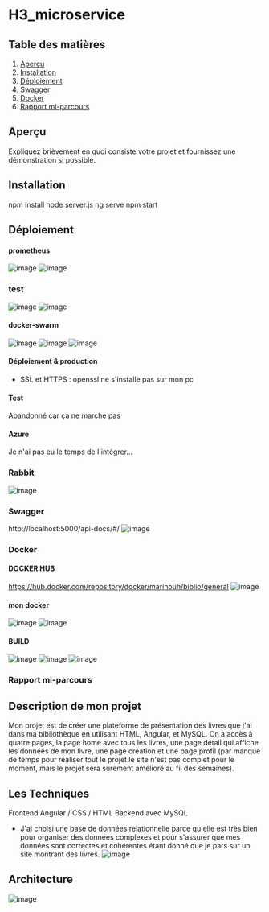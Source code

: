 # H3_microservice

## Table des matières
1. [Aperçu](#aperçu)
2. [Installation](#installation)
3. [Déploiement](#déploiement)
5. [Swagger](#swagger)
6. [Docker](#docker)
7. [Rapport mi-parcours](#rapport-mi-parcours)


## Aperçu
Expliquez brièvement en quoi consiste votre projet et fournissez une démonstration si possible.

## Installation
npm install
node server.js
ng serve
npm start

## Déploiement

#### prometheus
![image](https://github.com/Leadersheepy/H3_microservice/assets/43178189/73a592d2-b189-404a-a9c3-9bebee783e62)
![image](https://github.com/Leadersheepy/Docker_devoirMK/assets/43178189/8b2f17f6-8a89-4e9c-8a75-2db03d0acbad)

### test
![image](https://github.com/Leadersheepy/Docker_devoirMK/assets/43178189/a63aa49c-3f3d-4d9d-a3c1-cdd60cebdc35)
![image](https://github.com/Leadersheepy/Docker_devoirMK/assets/43178189/ee546f03-c5d8-4979-8c8a-b5fd894673be)


#### docker-swarm 
![image](https://github.com/Leadersheepy/H3_microservice/assets/43178189/b38dcfbb-050e-40dd-9295-7648a32c397a)
![image](https://github.com/Leadersheepy/H3_microservice/assets/43178189/60c89f8e-9c38-454a-8e96-5c6922679470)
![image](https://github.com/Leadersheepy/H3_microservice/assets/43178189/1e0ea508-97b0-4a07-9230-08bcca315d69)

#### Déploiement & production 
- SSL et HTTPS : openssl ne s'installe pas sur mon pc
#### Test
Abandonné car ça ne marche pas 
#### Azure
Je n'ai pas eu le temps de l'intégrer...

### Rabbit
![image](https://github.com/Leadersheepy/H3_microservice/assets/43178189/69dfc11f-e202-469d-b53e-c346869e1459)


### Swagger
http://localhost:5000/api-docs/#/
![image](https://github.com/Leadersheepy/H3_microservice/assets/43178189/a60f6719-ee7a-4424-b552-463a609de91c)


### Docker 
#### DOCKER HUB
https://hub.docker.com/repository/docker/marinouh/biblio/general
![image](https://github.com/Leadersheepy/H3_microservice/assets/43178189/d8044522-bc8a-4839-a6ed-3f3222c21a78)

#### mon docker
![image](https://github.com/Leadersheepy/H3_microservice/assets/43178189/72d2c0c6-8121-4206-856a-b7d01f64c95d)
![image](https://github.com/Leadersheepy/H3_microservice/assets/43178189/a972c1ba-ea38-45f2-8019-b1fc4e9ea2b2)

#### BUILD
![image](https://github.com/Leadersheepy/H3_microservice/assets/43178189/7ad4295e-7d52-468a-b8b5-c9c9c29edf94)
![image](https://github.com/Leadersheepy/H3_microservice/assets/43178189/f71d0177-01e0-4529-a70a-6b734e085c4a)
![image](https://github.com/Leadersheepy/H3_microservice/assets/43178189/02b76d2b-cd2f-4a8e-906a-4e4ac6d64f9f)

### Rapport mi-parcours

## Description de mon projet
Mon projet est de créer une plateforme de présentation des livres que j'ai dans ma bibliothèque en utilisant HTML, Angular, et MySQL. On a accès à quatre pages, la page home avec tous les livres, une page détail qui affiche les données de mon livre, une page création et une page profil (par manque de temps pour réaliser tout le projet le site n'est pas complet pour le moment, mais le projet sera sûrement amélioré au fil des semaines).

## Les Techniques
Frontend Angular / CSS / HTML 
Backend avec MySQL
- J'ai choisi une base de données relationnelle parce qu'elle est très bien pour organiser des données complexes et pour s'assurer que mes données sont correctes et cohérentes étant donné que je pars sur un site montrant des livres.
![image](https://github.com/Leadersheepy/H3_microservice/assets/43178189/eba806d9-94b6-4fb5-983d-52b893a351bb)


## Architecture
![image](https://github.com/Leadersheepy/H3_microservice/assets/43178189/25a4d0aa-b910-4d21-9956-fcd59b7249d0)

